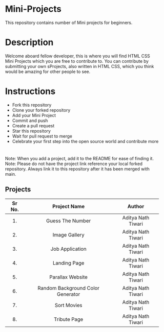 # Mini-Projects

This repository contains number of Mini projects for beginners.

# Description

Welcome aboard fellow developer, this is where you will find HTML CSS Mini Projects which you are free to contribute to. You can contribute by submitting your own sProjects, also written in HTML CSS, which you think would be amazing for other people to see.

# Instructions
* Fork this repository
* Clone your forked repository
* Add your Mini Project
* Commit and push
* Create a pull request
* Star this repository
* Wait for pull request to merge
* Celebrate your first step into the open source world and contribute more

#
Note: When you add a project, add it to the README for ease of finding it.
Note: Please do not have the project link reference your local forked repository. Always link it to this repository after it has been merged with main.
## Projects

| Sr No. | Project Name |Author |
|     :---:      |     :---:      |     :---:      |
| 1.  | Guess The Number  | Aditya Nath Tiwari    |
| 2.  | Image Gallery  | Aditya Nath Tiwari    |
| 3.  | Job Application  | Aditya Nath Tiwari    |
| 4.  | Landing Page  | Aditya Nath Tiwari    |
| 5.  | Parallax Website  | Aditya Nath Tiwari    |
| 6.  | Random Background Color Generator | Aditya Nath Tiwari    |
| 7.  | Sort Movies  | Aditya Nath Tiwari    |
| 8.  | Tribute Page  | Aditya Nath Tiwari    |
